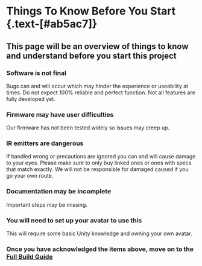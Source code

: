 # Things To Know Before You Start {.text-[#ab5ac7]}

## This page will be an overview of things to know and understand before you start this project

### Software is not final

Bugs can and will occur which may hinder the experience or useability at times.
Do not expect 100% reliable and perfect function. Not all features are fully developed yet.

### Firmware may have user difficulties

Our firmware has not been tested widely so issues may creep up.

### IR emitters are dangerous

If handled wrong or precautions are ignored you can and will cause damage to your eyes. Please make sure to only buy linked ones or ones with specs that match exactly. We will not be responsible for damaged caused if you go your own route.

### Documentation may be incomplete

Important steps may be missing.

### You will need to set up your avatar to use this

This will require some basic Unity knowledge and owning your own avatar.

### Once you have acknowledged the items above, move on to the [Full Build Guide](../how_to_build/full_build_guide)

